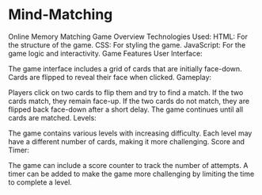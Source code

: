 # Mind-Matching
Online Memory Matching Game Overview
Technologies Used:
HTML: For the structure of the game.
CSS: For styling the game.
JavaScript: For the game logic and interactivity.
Game Features
User Interface:

The game interface includes a grid of cards that are initially face-down.
Cards are flipped to reveal their face when clicked.
Gameplay:

Players click on two cards to flip them and try to find a match.
If the two cards match, they remain face-up.
If the two cards do not match, they are flipped back face-down after a short delay.
The game continues until all cards are matched.
Levels:

The game contains various levels with increasing difficulty.
Each level may have a different number of cards, making it more challenging.
Score and Timer:

The game can include a score counter to track the number of attempts.
A timer can be added to make the game more challenging by limiting the time to complete a level.
